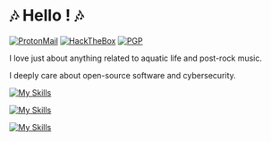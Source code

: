 # 🎶 Hello ! 🎶

[![ProtonMail](https://img.shields.io/badge/ProtonMail-8B89CC?style=for-the-badge&logo=protonmail&logoColor=white)](mailto:mail@chelsea486mhz.fr)
[![HackTheBox](https://img.shields.io/badge/HackTheBox-111927?style=for-the-badge&logo=Hack%20The%20Box&logoColor=9FEF00)](https://app.hackthebox.com/profile/1802320)
[![PGP](https://img.shields.io/badge/GnuPG_Public_Key-333?style=for-the-badge&logo=GNU%20Privacy%20Guard&logoColor=0093DD)](https://chelsea486mhz.fr/pubkeys/chelsea486mhz-pgp.pub)

I love just about anything related to aquatic life and post-rock music.

I deeply care about open-source software and cybersecurity.

[![My Skills](https://skillicons.dev/icons?i=py,kafka,kubernetes,ansible,terraform&theme=dark)](https://skillicons.dev)

[![My Skills](https://skillicons.dev/icons?i=azure,postgres,bash,gitlab,grafana&theme=dark)](https://skillicons.dev)

[![My Skills](https://skillicons.dev/icons?i=redis,linux,docker,nginx&theme=dark)](https://skillicons.dev)
